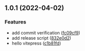 ## 1.0.1 (2022-04-02)

### Features

- add commit verification ([fc09cf9](https://github.com/6Starlong/6Starlong.github.io/commit/fc09cf967facdb63af5b685c082c64c3436f84c1))
- add release script ([832e0d2](https://github.com/6Starlong/6Starlong.github.io/commit/832e0d2510ef06485b9952d4dbb137fbadd63689))
- hello vitepress ([c1b81fd](https://github.com/6Starlong/6Starlong.github.io/commit/c1b81fd8ba6e686abf8e9736842bf671ab40d739))
